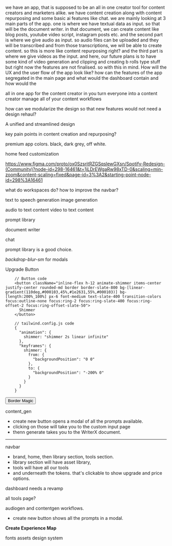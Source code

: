 
we have an app, that is supposed to be an all in one creator tool for content creators and marketers alike. we have content creation along with content repurposing and some basic ai features like chat. we are mainly looking at 3 main parts of the app. one is where we have textual data as input. so that will be the document writer. in that document, we can create content like blog posts, youtube video script, instagram posts etc. and the second part is where we give audio as input. so audio files can be uploaded and they will be transcribed and from those transcriptions, we will be able to create content. so this is more like content repurposing right?  and the third part is where we give videos as the input. and here, our future plans is to have some kind of video generation and clipping and creating b rolls type stuff but right now the features are not finalised. so with this in mind. How will the UX and the user flow of the app look like? how can the features of the app segregated in the main page and what would the dashboard contain and how would the  


all in one app for the content creator in you
turn everyone into a content creator
manage all of your content workflows

how can we modularize the design so that new features would not need a design rehaul?

A unified and streamlined design

key pain points in content creation and repurposing?

premium app colors. black, dark grey, off white.

home feed customization

https://www.figma.com/proto/ox0SzsritRZGSqslewGXsn/Spotify-Redesign-(Community)?node-id=298-16461&t=1jLDrEWgaRw98xTD-0&scaling=min-zoom&content-scaling=fixed&page-id=3%3A2&starting-point-node-id=298%3A16461


what do workspaces do?
how to improve the navbar?

text to speech generation
image generation

audio to text content
video to text content

prompt library

document writer

chat

prompt library is a good choice.

*backdrop-blur-sm* for modals


Upgrade Button

        // Button code
        <button className="inline-flex h-12 animate-shimmer items-center justify-center rounded-md border border-slate-800 bg-[linear-gradient(110deg,#000103,45%,#1e2631,55%,#000103)] bg-[length:200%_100%] px-6 font-medium text-slate-400 transition-colors focus:outline-none focus:ring-2 focus:ring-slate-400 focus:ring-offset-2 focus:ring-offset-slate-50">
          Shimmer
        </button>
  
        // tailwind.config.js code
        {
          "animation": {
            shimmer: "shimmer 2s linear infinite"
          },
          "keyframes": {
            shimmer: {
              from: {
                "backgroundPosition": "0 0"
              },
              to: {
                "backgroundPosition": "-200% 0"
              }
            }
          }
        }

<button className="relative inline-flex h-12 overflow-hidden rounded-full p-[1px] focus:outline-none focus:ring-2 focus:ring-slate-400 focus:ring-offset-2 focus:ring-offset-slate-50">
  <span className="absolute inset-[-1000%] animate-[spin_2s_linear_infinite] bg-[conic-gradient(from_90deg_at_50%_50%,#E2CBFF_0%,#393BB2_50%,#E2CBFF_100%)]" />
  <span className="inline-flex h-full w-full cursor-pointer items-center justify-center rounded-full bg-slate-950 px-3 py-1 text-sm font-medium text-white backdrop-blur-3xl">
    Border Magic
  </span>
</button>


content_gen
- create new button opens a modal of all the prompts available.
- clicking on those will take you to the custom input page
- thenn generate takes you to the WriterX document.

---

navbar
- brand, home, then library section, tools section.
- library section will have asset library, 
- tools will have all our tools
- and underneath the tokens. that's clickable to show upgrade and price options.

dashboard needs a revamp

all tools page?

audiogen and contentgen workflows.
- create new button shows all the prompts in a modal.


**Create Experience Map**

fonts
assets
design system
